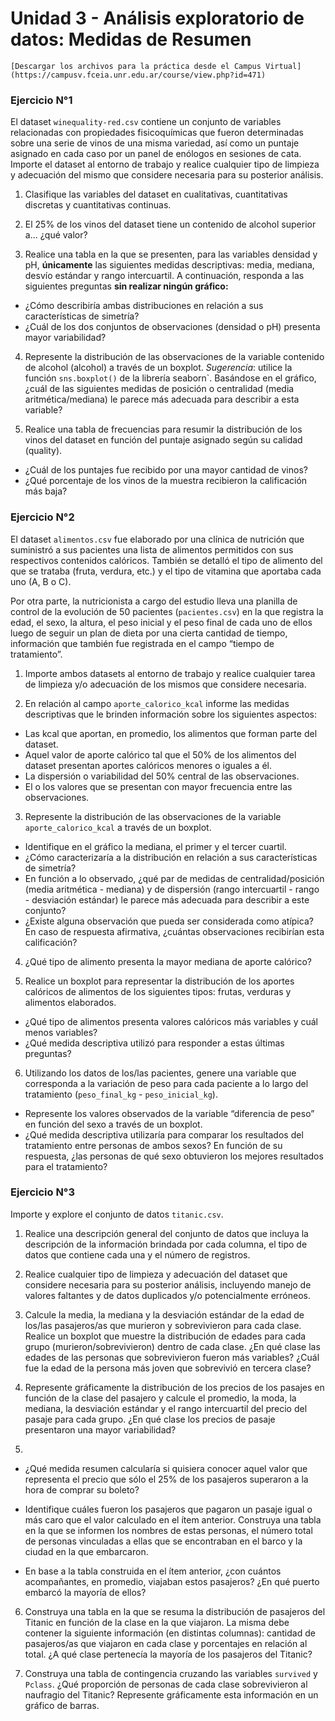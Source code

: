 # Unidad 3 - Análisis exploratorio de datos: Medidas de Resumen

```{admonition} 📂 Descargar archivos  
[Descargar los archivos para la práctica desde el Campus Virtual](https://campusv.fceia.unr.edu.ar/course/view.php?id=471)
```

### **Ejercicio N°1**

El dataset `winequality-red.csv` contiene un conjunto de variables relacionadas con propiedades fisicoquímicas que fueron determinadas sobre una serie de vinos de una misma variedad, así como un puntaje asignado en cada caso por un panel de enólogos en sesiones de cata. Importe el dataset al entorno de trabajo y realice cualquier tipo de limpieza y adecuación del mismo que considere necesaria para su posterior análisis.

1. Clasifique las variables del dataset en cualitativas, cuantitativas discretas y cuantitativas continuas.

2. El 25% de los vinos del dataset tiene un contenido de alcohol superior a… ¿qué valor?

3. Realice una tabla en la que se presenten, para las variables densidad y pH, **únicamente** las siguientes medidas descriptivas: media, mediana, desvío estándar y rango intercuartil. A continuación, responda a las siguientes preguntas **sin realizar ningún gráfico:**

- ¿Cómo describiría ambas distribuciones en relación a sus características de simetría?
- ¿Cuál de los dos conjuntos de observaciones (densidad o pH) presenta mayor variabilidad?

4. Represente la distribución de las observaciones de la variable contenido de alcohol (alcohol) a través de un boxplot. *Sugerencia*: utilice la función `sns.boxplot()` de la librería  seaborn`. Basándose en el gráfico, ¿cuál de las siguientes medidas de posición o centralidad (media aritmética/mediana) le parece más adecuada para describir a esta variable?

5. Realice una tabla de frecuencias para resumir la distribución de los vinos del dataset en función del puntaje asignado según su calidad (quality).

- ¿Cuál de los puntajes fue recibido por una mayor cantidad de vinos?
- ¿Qué porcentaje de los vinos de la muestra recibieron la calificación más baja?


### **Ejercicio N°2**

El dataset `alimentos.csv` fue elaborado por una clínica de nutrición que suministró a sus pacientes una lista de alimentos permitidos con sus respectivos contenidos calóricos. También se detalló el tipo de alimento del que se trataba (fruta, verdura, etc.) y el tipo de vitamina que aportaba cada uno (A, B o C).

Por otra parte, la nutricionista a cargo del estudio lleva una planilla de control de la evolución de 50 pacientes (`pacientes.csv`) en la que registra la edad, el sexo, la altura, el peso inicial y el peso final de cada uno de ellos luego de seguir un plan de dieta por una cierta cantidad de tiempo, información que también fue registrada en el campo “tiempo de tratamiento”.

1. Importe ambos datasets al entorno de trabajo y realice cualquier tarea de limpieza y/o
adecuación de los mismos que considere necesaria.

2. En relación al campo `aporte_calorico_kcal` informe las medidas descriptivas que le brinden información sobre los siguientes aspectos:

- Las kcal que aportan, en promedio, los alimentos que forman parte del dataset.
- Aquel valor de aporte calórico tal que el 50% de los alimentos del dataset presentan aportes calóricos menores o iguales a él.
- La dispersión o variabilidad del 50% central de las observaciones.
- El o los valores que se presentan con mayor frecuencia entre las observaciones.

3. Represente la distribución de las observaciones de la variable `aporte_calorico_kcal` a través de un boxplot.

- Identifique en el gráfico la mediana, el primer y el tercer cuartil.
- ¿Cómo caracterizaría a la distribución en relación a sus características de simetría?
- En función a lo observado, ¿qué par de medidas de centralidad/posición (media aritmética - mediana) y de dispersión (rango intercuartil - rango - desviación estándar) le parece más adecuada para describir a este conjunto?
- ¿Existe alguna observación que pueda ser considerada como atípica? En caso de respuesta
afirmativa, ¿cuántas observaciones recibirían esta calificación?

4. ¿Qué tipo de alimento presenta la mayor mediana de aporte calórico?

5. Realice un boxplot para representar la distribución de los aportes calóricos de alimentos de los siguientes tipos: frutas, verduras y alimentos elaborados.
- ¿Qué tipo de alimentos presenta valores calóricos más variables y cuál menos variables?
- ¿Qué medida descriptiva utilizó para responder a estas últimas preguntas?

6. Utilizando los datos de los/las pacientes, genere una variable que corresponda a la variación de peso para cada paciente a lo largo del tratamiento (`peso_final_kg` - `peso_inicial_kg`).
- Represente los valores observados de la variable “diferencia de peso” en función del sexo a través de un boxplot.
- ¿Qué medida descriptiva utilizaría para comparar los resultados del tratamiento entre personas de ambos sexos? En función de su respuesta, ¿las personas de qué sexo obtuvieron los mejores resultados para el tratamiento?

### **Ejercicio N°3**

Importe y explore el conjunto de datos `titanic.csv`.

1. Realice una descripción general del conjunto de datos que incluya la descripción de la información brindada por cada columna, el tipo de datos que contiene cada una y el número de registros.

2. Realice cualquier tipo de limpieza y adecuación del dataset que considere necesaria para su posterior análisis, incluyendo manejo de valores faltantes y de datos duplicados y/o potencialmente erróneos.

3. Calcule la media, la mediana y la desviación estándar de la edad de los/las pasajeros/as que murieron y sobrevivieron para cada clase. Realice un boxplot que muestre la distribución de edades para cada grupo (murieron/sobrevivieron) dentro de cada clase. ¿En qué clase las edades de las personas que sobrevivieron fueron más variables? ¿Cuál fue la edad de la persona más joven que sobrevivió en tercera clase?

4. Represente gráficamente la distribución de los precios de los pasajes en función de la clase del pasajero y calcule el promedio, la moda, la mediana, la desviación estándar y el rango intercuartil del precio del pasaje para cada grupo. ¿En qué clase los precios de pasaje presentaron una mayor variabilidad?

5.

- ¿Qué medida resumen calcularía si quisiera conocer aquel valor que representa el precio que sólo el 25% de los pasajeros superaron a la hora de comprar su boleto? 
    
- Identifique cuáles fueron los pasajeros que pagaron un pasaje igual o más caro que el valor calculado en el ítem anterior. Construya una tabla en la que se informen los nombres de estas personas, el número total de personas vinculadas a ellas que se encontraban en el barco y la ciudad en la que embarcaron.
    
- En base a la tabla construida en el ítem anterior, ¿con cuántos acompañantes, en promedio, viajaban estos pasajeros? ¿En qué puerto embarcó la mayoría de ellos?
    
6. Construya una tabla en la que se resuma la distribución de pasajeros del Titanic en función de la clase en la que viajaron. La misma debe contener la siguiente información (en distintas columnas): cantidad de pasajeros/as que viajaron en cada clase y porcentajes en relación al total. ¿A qué clase pertenecía la mayoría de los pasajeros del Titanic?

7. Construya una tabla de contingencia cruzando las variables `survived` y `Pclass`. ¿Qué proporción de personas de cada clase sobrevivieron al naufragio del Titanic? Represente gráficamente esta información en un gráfico de barras.